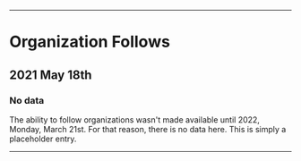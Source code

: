 
***

# Organization Follows

## 2021 May 18th

### No data

The ability to follow organizations wasn't made available until 2022, Monday, March 21st. For that reason, there is no data here. This is simply a placeholder entry.

***
